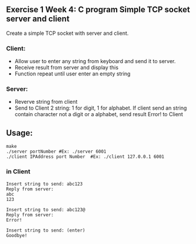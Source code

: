 ## Exercise 1 Week 4: C program Simple TCP socket server and client
Create a simple TCP socket with server and client.
### Client:
+ Allow user to enter any string from keyboard and send it to server.
+ Receive result from server and display this
+ Function repeat until user enter an empty string

### Server:
+ Reverve string from client
+ Send to Client 2 string: 1 for digit, 1 for alphabet. If client send an string contain character not a digit or a alphabet, send result Error! to Client

## Usage:
```
make
./server portNumber #Ex: ./server 6001
./client IPAddress port Number  #Ex: ./client 127.0.0.1 6001
```
### in Client
```
Insert string to send: abc123
Reply from server:
abc
123
```

```
Insert string to send: abc123@
Reply from server:
Error!
```
```
Insert string to send: (enter)
Goodbye!
```
